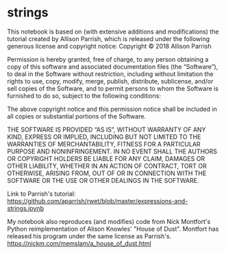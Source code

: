 # strings

This notebook is based on (with extensive additions and modifications) the tutorial created by Allison Parrish, which is released under the following generous license and copyright notice:
Copyright © 2018 Allison Parrish

Permission is hereby granted, free of charge, to any person obtaining a copy of
this software and associated documentation files (the “Software”), to deal in
the Software without restriction, including without limitation the rights to
use, copy, modify, merge, publish, distribute, sublicense, and/or sell copies
of the Software, and to permit persons to whom the Software is furnished to do
so, subject to the following conditions:

The above copyright notice and this permission notice shall be included in all
copies or substantial portions of the Software.

THE SOFTWARE IS PROVIDED “AS IS”, WITHOUT WARRANTY OF ANY KIND, EXPRESS OR
IMPLIED, INCLUDING BUT NOT LIMITED TO THE WARRANTIES OF MERCHANTABILITY,
FITNESS FOR A PARTICULAR PURPOSE AND NONINFRINGEMENT. IN NO EVENT SHALL THE
AUTHORS OR COPYRIGHT HOLDERS BE LIABLE FOR ANY CLAIM, DAMAGES OR OTHER
LIABILITY, WHETHER IN AN ACTION OF CONTRACT, TORT OR OTHERWISE, ARISING FROM,
OUT OF OR IN CONNECTION WITH THE SOFTWARE OR THE USE OR OTHER DEALINGS IN THE
SOFTWARE.

Link to Parrish's tutorial: https://github.com/aparrish/rwet/blob/master/expressions-and-strings.ipynb

My notebook also reproduces (and modifies) code from Nick Montfort's Python reimplementation of Alison Knowles' "House of Dust". Montfort has released his program under the same license as Parrish's. https://nickm.com/memslam/a_house_of_dust.html

